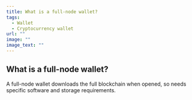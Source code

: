 ```yaml
---
title: What is a full-node wallet?
tags:
  - Wallet
  - Cryptocurrency wallet
url: ""
image: ""
image_text: ""
---
```


## What is a full-node wallet?

A full-node wallet downloads the full blockchain when opened, so needs specific software and storage requirements.
